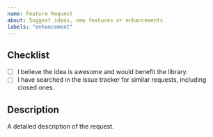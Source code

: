 ```yaml
---
name: Feature Request
about: Suggest ideas, new features or enhancements
labels: "enhancement"
---
```


<!-- WARNING: Ignoring or altering this template could lead to the issue being closed as invalid -->

## Checklist
- [ ] I believe the idea is awesome and would benefit the library.
- [ ] I have searched in the issue tracker for similar requests, including closed ones.

## Description
A detailed description of the request.
